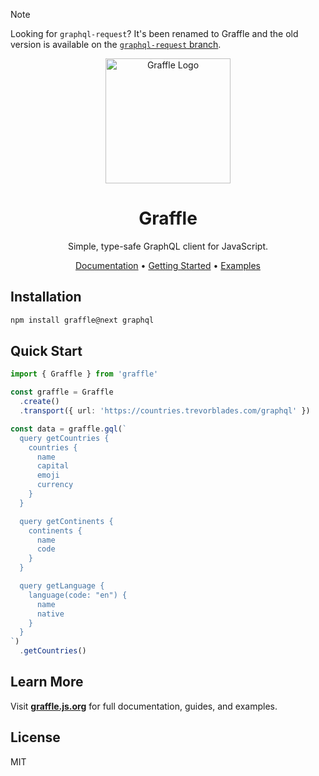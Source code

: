 > [!NOTE]
> Looking for `graphql-request`? It's been renamed to Graffle and the old version is available on the [`graphql-request` branch](https://github.com/graffle-js/graffle/tree/graphql-request).

<p align="center">
  <img src="./website/content/public/_assets/logo-dark.png" width="200" alt="Graffle Logo">
</p>

<h1 align="center">Graffle</h1>

<p align="center">
  Simple, type-safe GraphQL client for JavaScript.
</p>

<p align="center">
  <a href="https://graffle.js.org">Documentation</a> •
  <a href="https://graffle.js.org/guides/getting-started">Getting Started</a> •
  <a href="https://graffle.js.org/examples">Examples</a>
</p>

## Installation

```sh
npm install graffle@next graphql
```

## Quick Start

```ts
import { Graffle } from 'graffle'

const graffle = Graffle
  .create()
  .transport({ url: 'https://countries.trevorblades.com/graphql' })

const data = graffle.gql(`
  query getCountries {
    countries {
      name
      capital
      emoji
      currency
    }
  }

  query getContinents {
    continents {
      name
      code
    }
  }

  query getLanguage {
    language(code: "en") {
      name
      native
    }
  }
`)
  .getCountries()
```

## Learn More

Visit **[graffle.js.org](https://graffle.js.org)** for full documentation, guides, and examples.

## License

MIT
